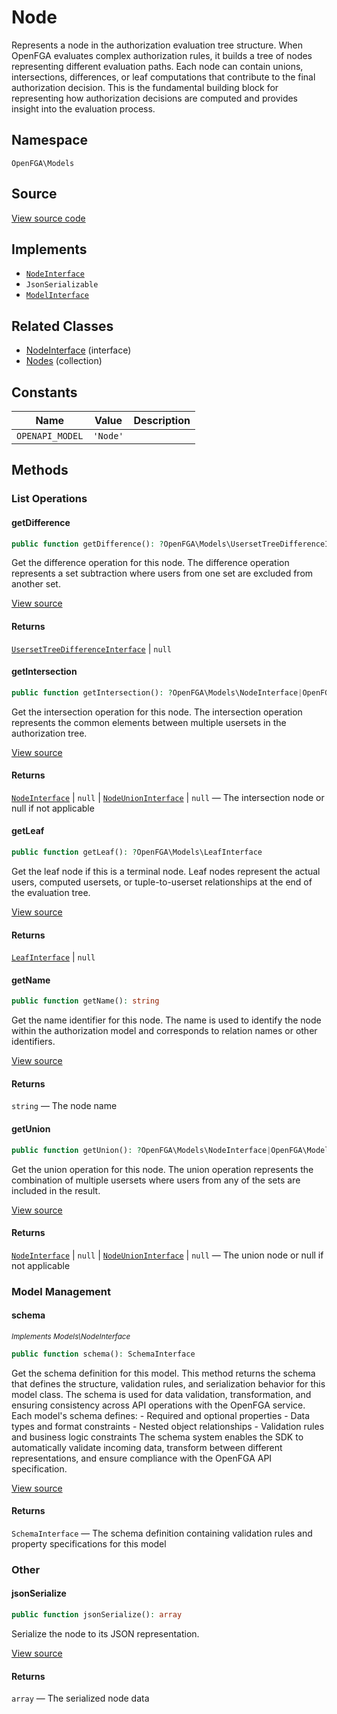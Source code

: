 # Node

Represents a node in the authorization evaluation tree structure. When OpenFGA evaluates complex authorization rules, it builds a tree of nodes representing different evaluation paths. Each node can contain unions, intersections, differences, or leaf computations that contribute to the final authorization decision. This is the fundamental building block for representing how authorization decisions are computed and provides insight into the evaluation process.

## Namespace

`OpenFGA\Models`

## Source

[View source code](https://github.com/evansims/openfga-php/blob/main/src/Models/Node.php)

## Implements

* [`NodeInterface`](NodeInterface.md)
* `JsonSerializable`
* [`ModelInterface`](ModelInterface.md)

## Related Classes

* [NodeInterface](Models/NodeInterface.md) (interface)
* [Nodes](Models/Collections/Nodes.md) (collection)

## Constants

| Name            | Value    | Description |
| --------------- | -------- | ----------- |
| `OPENAPI_MODEL` | `'Node'` |             |

## Methods

### List Operations

#### getDifference

```php
public function getDifference(): ?OpenFGA\Models\UsersetTreeDifferenceInterface

```

Get the difference operation for this node. The difference operation represents a set subtraction where users from one set are excluded from another set.

[View source](https://github.com/evansims/openfga-php/blob/main/src/Models/Node.php#L64)

#### Returns

[`UsersetTreeDifferenceInterface`](UsersetTreeDifferenceInterface.md) &#124; `null`

#### getIntersection

```php
public function getIntersection(): ?OpenFGA\Models\NodeInterface|OpenFGA\Models\NodeUnionInterface|null

```

Get the intersection operation for this node. The intersection operation represents the common elements between multiple usersets in the authorization tree.

[View source](https://github.com/evansims/openfga-php/blob/main/src/Models/Node.php#L73)

#### Returns

[`NodeInterface`](NodeInterface.md) &#124; `null` &#124; [`NodeUnionInterface`](NodeUnionInterface.md) &#124; `null` — The intersection node or null if not applicable

#### getLeaf

```php
public function getLeaf(): ?OpenFGA\Models\LeafInterface

```

Get the leaf node if this is a terminal node. Leaf nodes represent the actual users, computed usersets, or tuple-to-userset relationships at the end of the evaluation tree.

[View source](https://github.com/evansims/openfga-php/blob/main/src/Models/Node.php#L82)

#### Returns

[`LeafInterface`](LeafInterface.md) &#124; `null`

#### getName

```php
public function getName(): string

```

Get the name identifier for this node. The name is used to identify the node within the authorization model and corresponds to relation names or other identifiers.

[View source](https://github.com/evansims/openfga-php/blob/main/src/Models/Node.php#L91)

#### Returns

`string` — The node name

#### getUnion

```php
public function getUnion(): ?OpenFGA\Models\NodeInterface|OpenFGA\Models\NodeUnionInterface|null

```

Get the union operation for this node. The union operation represents the combination of multiple usersets where users from any of the sets are included in the result.

[View source](https://github.com/evansims/openfga-php/blob/main/src/Models/Node.php#L100)

#### Returns

[`NodeInterface`](NodeInterface.md) &#124; `null` &#124; [`NodeUnionInterface`](NodeUnionInterface.md) &#124; `null` — The union node or null if not applicable

### Model Management

#### schema

*<small>Implements Models\NodeInterface</small>*

```php
public function schema(): SchemaInterface

```

Get the schema definition for this model. This method returns the schema that defines the structure, validation rules, and serialization behavior for this model class. The schema is used for data validation, transformation, and ensuring consistency across API operations with the OpenFGA service. Each model&#039;s schema defines: - Required and optional properties - Data types and format constraints - Nested object relationships - Validation rules and business logic constraints The schema system enables the SDK to automatically validate incoming data, transform between different representations, and ensure compliance with the OpenFGA API specification.

[View source](https://github.com/evansims/openfga-php/blob/main/src/Models/ModelInterface.php#L52)

#### Returns

`SchemaInterface` — The schema definition containing validation rules and property specifications for this model

### Other

#### jsonSerialize

```php
public function jsonSerialize(): array

```

Serialize the node to its JSON representation.

[View source](https://github.com/evansims/openfga-php/blob/main/src/Models/Node.php#L109)

#### Returns

`array` — The serialized node data
